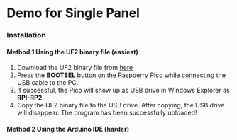 
# Demo for Single Panel

### Installation

#### Method 1 Using the UF2 binary file (easiest)

1. Download the UF2 binary file from [here](https://github.com/microcontrollersig/brian-led-matrix-petrol-signs/raw/main/code/pico/demo-singlepanel/demo-singlepanel.uf2)
2. Press the **BOOTSEL** button on the Raspberry Pico while connecting the USB cable to the PC.
3. If successful, the Pico will show up as USB drive in Windows Explorer as **RPI-RP2**.
4. Copy the UF2 binary file to the USB drive. After copying, the USB drive will disappear. The program has been
   successfully uploaded!


#### Method 2 Using the Arduino IDE (harder)

